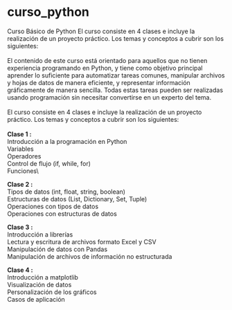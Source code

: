 # curso_python
Curso Básico de Python
El curso consiste en 4 clases e incluye la realización de un proyecto práctico. Los temas y conceptos a cubrir son los siguientes:
\
\
El contenido de este curso está orientado para aquellos que no tienen experiencia programando en Python, y tiene como objetivo principal aprender lo suficiente para automatizar tareas comunes, manipular archivos y hojas de datos de manera eficiente, y representar información gráficamente de manera sencilla. Todas estas tareas pueden ser realizadas usando programación sin necesitar convertirse en un experto del tema.
\
\
El curso consiste en 4 clases e incluye la realización de un proyecto práctico. Los temas y conceptos a cubrir son los siguientes:
\
\
**Clase 1 :**
\
Introducción a la programación en Python\
Variables\
Operadores\
Control de flujo (if, while, for)\
Funciones\

**Clase 2 :**
\
Tipos de datos (int, float, string, boolean)\
Estructuras de datos (List, Dictionary, Set, Tuple)\
Operaciones con tipos de datos\
Operaciones con estructuras de datos

**Clase 3 :**
\
Introducción a librerías\
Lectura y escritura de archivos formato Excel y CSV\
Manipulación de datos con Pandas\
Manipulación de archivos de información no estructurada

**Clase 4 :**
\
Introducción a matplotlib\
Visualización de datos\
Personalización de los gráficos\
Casos de aplicación
